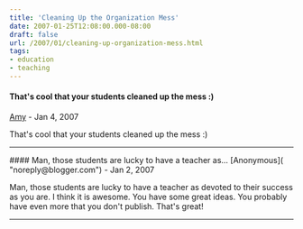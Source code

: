 ```yaml
---
title: 'Cleaning Up the Organization Mess'
date: 2007-01-25T12:08:00.000-08:00
draft: false
url: /2007/01/cleaning-up-organization-mess.html
tags: 
- education
- teaching
---
```


#### That's cool that your students cleaned up the mess :)
[Amy](https://www.blogger.com/profile/16730340954836360884 "noreply@blogger.com") - <time datetime="2007-01-25T17:22:00.000-08:00">Jan 4, 2007</time>

That's cool that your students cleaned up the mess :)
<hr />
#### Man, those students are lucky to have a teacher as...
[Anonymous]( "noreply@blogger.com") - <time datetime="2007-01-30T09:24:00.000-08:00">Jan 2, 2007</time>

Man, those students are lucky to have a teacher as devoted to their success as you are. I think it is awesome. You have some great ideas. You probably have even more that you don't publish. That's great!
<hr />
